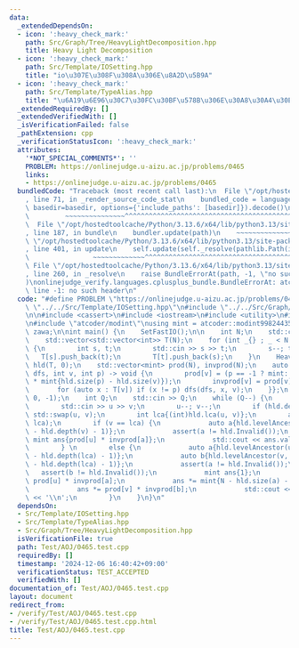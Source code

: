 ```yaml
---
data:
  _extendedDependsOn:
  - icon: ':heavy_check_mark:'
    path: Src/Graph/Tree/HeavyLightDecomposition.hpp
    title: Heavy Light Decomposition
  - icon: ':heavy_check_mark:'
    path: Src/Template/IOSetting.hpp
    title: "io\u307E\u308F\u308A\u306E\u8A2D\u5B9A"
  - icon: ':heavy_check_mark:'
    path: Src/Template/TypeAlias.hpp
    title: "\u6A19\u6E96\u30C7\u30FC\u30BF\u578B\u306E\u30A8\u30A4\u30EA\u30A2\u30B9"
  _extendedRequiredBy: []
  _extendedVerifiedWith: []
  _isVerificationFailed: false
  _pathExtension: cpp
  _verificationStatusIcon: ':heavy_check_mark:'
  attributes:
    '*NOT_SPECIAL_COMMENTS*': ''
    PROBLEM: https://onlinejudge.u-aizu.ac.jp/problems/0465
    links:
    - https://onlinejudge.u-aizu.ac.jp/problems/0465
  bundledCode: "Traceback (most recent call last):\n  File \"/opt/hostedtoolcache/Python/3.13.6/x64/lib/python3.13/site-packages/onlinejudge_verify/documentation/build.py\"\
    , line 71, in _render_source_code_stat\n    bundled_code = language.bundle(stat.path,\
    \ basedir=basedir, options={'include_paths': [basedir]}).decode()\n          \
    \         ~~~~~~~~~~~~~~~^^^^^^^^^^^^^^^^^^^^^^^^^^^^^^^^^^^^^^^^^^^^^^^^^^^^^^^^^^^^^^^^^^\n\
    \  File \"/opt/hostedtoolcache/Python/3.13.6/x64/lib/python3.13/site-packages/onlinejudge_verify/languages/cplusplus.py\"\
    , line 187, in bundle\n    bundler.update(path)\n    ~~~~~~~~~~~~~~^^^^^^\n  File\
    \ \"/opt/hostedtoolcache/Python/3.13.6/x64/lib/python3.13/site-packages/onlinejudge_verify/languages/cplusplus_bundle.py\"\
    , line 401, in update\n    self.update(self._resolve(pathlib.Path(included), included_from=path))\n\
    \                ~~~~~~~~~~~~~^^^^^^^^^^^^^^^^^^^^^^^^^^^^^^^^^^^^^^^^^^^^\n \
    \ File \"/opt/hostedtoolcache/Python/3.13.6/x64/lib/python3.13/site-packages/onlinejudge_verify/languages/cplusplus_bundle.py\"\
    , line 260, in _resolve\n    raise BundleErrorAt(path, -1, \"no such header\"\
    )\nonlinejudge_verify.languages.cplusplus_bundle.BundleErrorAt: atcoder/modint:\
    \ line -1: no such header\n"
  code: "#define PROBLEM \"https://onlinejudge.u-aizu.ac.jp/problems/0465\"\n\n#include\
    \ \"../../Src/Template/IOSetting.hpp\"\n#include \"../../Src/Graph/Tree/HeavyLightDecomposition.hpp\"\
    \n\n#include <cassert>\n#include <iostream>\n#include <utility>\n#include <vector>\n\
    \n#include \"atcoder/modint\"\nusing mint = atcoder::modint998244353;\nusing namespace\
    \ zawa;\n\nint main() {\n    SetFastIO();\n\n    int N;\n    std::cin >> N;\n\
    \    std::vector<std::vector<int>> T(N);\n    for (int _{} ; _ < N - 1 ; _++)\
    \ {\n        int s, t;\n        std::cin >> s >> t;\n        s--; t--;\n     \
    \   T[s].push_back(t);\n        T[t].push_back(s);\n    }\n    HeavyLightDecomposition\
    \ hld(T, 0);\n    std::vector<mint> prod(N), invprod(N);\n    auto dfs{[&](auto\
    \ dfs, int v, int p) -> void {\n        prod[v] = (p == -1 ? mint::raw(1) : prod[p]\
    \ * mint{hld.size(p) - hld.size(v)});\n        invprod[v] = prod[v].inv();\n \
    \       for (auto x : T[v]) if (x != p) dfs(dfs, x, v);\n    }};\n    dfs(dfs,\
    \ 0, -1);\n    int Q;\n    std::cin >> Q;\n    while (Q--) {\n        int u, v;\n\
    \        std::cin >> u >> v;\n        u--; v--;\n        if (hld.depth(u) < hld.depth(v))\
    \ std::swap(u, v);\n        int lca{(int)hld.lca(u, v)};\n        assert(u !=\
    \ lca);\n        if (v == lca) {\n            auto a{hld.levelAncestor(u, hld.depth(u)\
    \ - hld.depth(v) - 1)};\n            assert(a != hld.Invalid());\n           \
    \ mint ans{prod[u] * invprod[a]};\n            std::cout << ans.val() << '\\n';\n\
    \        } \n        else {\n            auto a{hld.levelAncestor(u, hld.depth(u)\
    \ - hld.depth(lca) - 1)};\n            auto b{hld.levelAncestor(v, hld.depth(v)\
    \ - hld.depth(lca) - 1)};\n            assert(a != hld.Invalid());\n         \
    \   assert(b != hld.Invalid());\n            mint ans{1};\n            ans *=\
    \ prod[u] * invprod[a];\n            ans *= mint{N - hld.size(a) - hld.size(b)};\n\
    \            ans *= prod[v] * invprod[b];\n            std::cout << ans.val()\
    \ << '\\n';\n        }\n    }\n}\n"
  dependsOn:
  - Src/Template/IOSetting.hpp
  - Src/Template/TypeAlias.hpp
  - Src/Graph/Tree/HeavyLightDecomposition.hpp
  isVerificationFile: true
  path: Test/AOJ/0465.test.cpp
  requiredBy: []
  timestamp: '2024-12-06 16:40:42+09:00'
  verificationStatus: TEST_ACCEPTED
  verifiedWith: []
documentation_of: Test/AOJ/0465.test.cpp
layout: document
redirect_from:
- /verify/Test/AOJ/0465.test.cpp
- /verify/Test/AOJ/0465.test.cpp.html
title: Test/AOJ/0465.test.cpp
---
```


